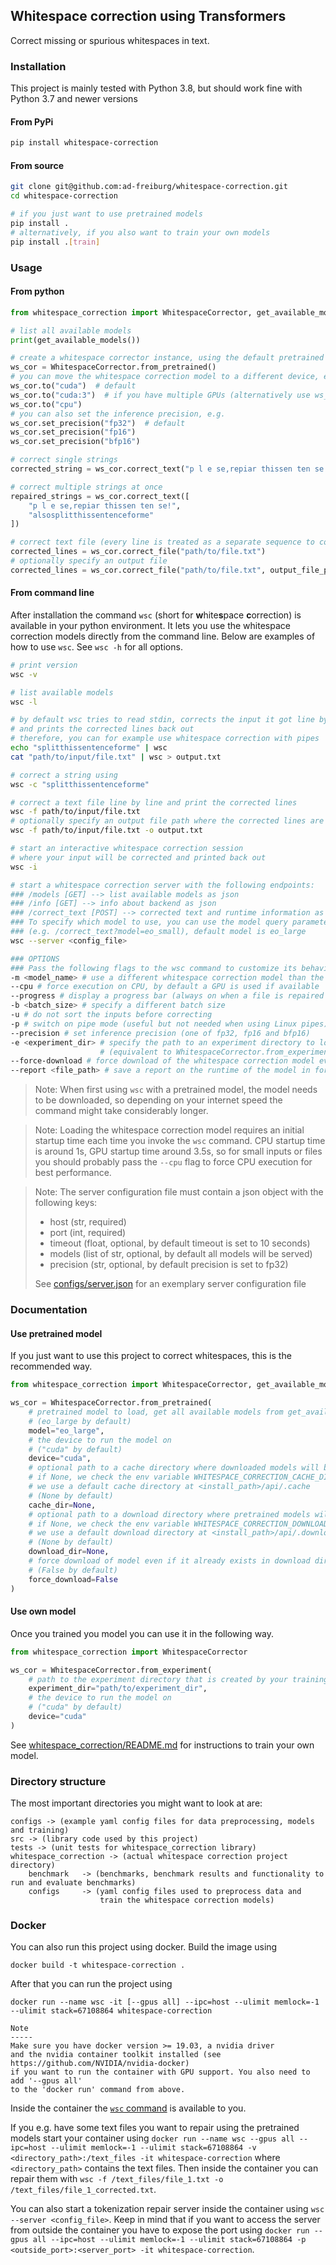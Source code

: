 ## Whitespace correction using Transformers

Correct missing or spurious whitespaces in text.

### Installation

This project is mainly tested with Python 3.8, but should work fine with Python 3.7 and newer versions

#### From PyPi

```bash
pip install whitespace-correction
```

#### From source

```bash
git clone git@github.com:ad-freiburg/whitespace-correction.git
cd whitespace-correction

# if you just want to use pretrained models
pip install .
# alternatively, if you also want to train your own models
pip install .[train]

```

### Usage

#### From python

```python
from whitespace_correction import WhitespaceCorrector, get_available_models

# list all available models
print(get_available_models())

# create a whitespace corrector instance, using the default pretrained model
ws_cor = WhitespaceCorrector.from_pretrained()
# you can move the whitespace correction model to a different device, e.g.
ws_cor.to("cuda")  # default
ws_cor.to("cuda:3")  # if you have multiple GPUs (alternatively use ws_cor.to(3))
ws_cor.to("cpu")
# you can also set the inference precision, e.g.
ws_cor.set_precision("fp32")  # default
ws_cor.set_precision("fp16")
ws_cor.set_precision("bfp16")

# correct single strings
corrected_string = ws_cor.correct_text("p l e se,repiar thissen ten se!")

# correct multiple strings at once
repaired_strings = ws_cor.correct_text([
    "p l e se,repiar thissen ten se!",
    "alsosplitthissentenceforme"
])

# correct text file (every line is treated as a separate sequence to correct)
corrected_lines = ws_cor.correct_file("path/to/file.txt")
# optionally specify an output file
corrected_lines = ws_cor.correct_file("path/to/file.txt", output_file_path="save/output/here.txt")
```

#### From command line

After installation the command `wsc` (short for **w**hite**s**pace **c**orrection) is available in your python environment. 
It lets you use the whitespace correction models directly from the command line.
Below are examples of how to use `wsc`. See `wsc -h` for all options.

```bash
# print version
wsc -v

# list available models
wsc -l

# by default wsc tries to read stdin, corrects the input it got line by line 
# and prints the corrected lines back out
# therefore, you can for example use whitespace correction with pipes
echo "splitthissentenceforme" | wsc
cat "path/to/input/file.txt" | wsc > output.txt

# correct a string using
wsc -c "splitthissentenceforme"

# correct a text file line by line and print the corrected lines
wsc -f path/to/input/file.txt
# optionally specify an output file path where the corrected lines are saved
wsc -f path/to/input/file.txt -o output.txt

# start an interactive whitespace correction session
# where your input will be corrected and printed back out
wsc -i

# start a whitespace correction server with the following endpoints:
### /models [GET] --> list available models as json 
### /info [GET] --> info about backend as json
### /correct_text [POST] --> corrected text and runtime information as json
### To specify which model to use, you can use the model query parameter 
### (e.g. /correct_text?model=eo_small), default model is eo_large
wsc --server <config_file>

### OPTIONS
### Pass the following flags to the wsc command to customize its behaviour
-m <model_name> # use a different whitespace correction model than the default one 
--cpu # force execution on CPU, by default a GPU is used if available
--progress # display a progress bar (always on when a file is repaired using -f)
-b <batch_size> # specify a different batch size
-u # do not sort the inputs before correcting
-p # switch on pipe mode (useful but not needed when using Linux pipes)
--precision # set inference precision (one of fp32, fp16 and bfp16)
-e <experiment_dir> # specify the path to an experiment directory to load the model from 
                    # (equivalent to WhitespaceCorrector.from_experiment(experiment_dir) in python API)
--force-download # force download of the whitespace correction model even if it was already downloaded
--report <file_path> # save a report on the runtime of the model in form of a markdown table in a file
```

> Note: When first using `wsc` with a pretrained model, the model needs to be downloaded, so depending on
> your internet speed the command might take considerably longer.

> Note: Loading the whitespace correction model requires an initial startup time each time you
> invoke the `wsc` command. CPU startup time is around 1s, GPU startup time around 3.5s, so for small
> inputs or files you should probably pass the `--cpu` flag to force CPU execution for best performance.

> Note: The server configuration file must contain a json object with the following keys:
> - host (str, required)
> - port (int, required)
> - timeout (float, optional, by default timeout is set to 10 seconds)
> - models (list of str, optional, by default all models will be served)
> - precision (str, optional, by default precision is set to fp32)
> 
> See [configs/server.json](configs/server.json) for an exemplary server configuration file

### Documentation

#### Use pretrained model

If you just want to use this project to correct whitespaces, this is the recommended way.

```python
from whitespace_correction import WhitespaceCorrector, get_available_models

ws_cor = WhitespaceCorrector.from_pretrained(
    # pretrained model to load, get all available models from get_available_models() 
    # (eo_large by default)
    model="eo_large",
    # the device to run the model on
    # ("cuda" by default)
    device="cuda",
    # optional path to a cache directory where downloaded models will be extracted to,
    # if None, we check the env variable WHITESPACE_CORRECTION_CACHE_DIR, if it is not set 
    # we use a default cache directory at <install_path>/api/.cache 
    # (None by default)
    cache_dir=None,
    # optional path to a download directory where pretrained models will be downloaded to,
    # if None, we check the env variable WHITESPACE_CORRECTION_DOWNLOAD_DIR, if it is not set 
    # we use a default download directory at <install_path>/api/.download
    # (None by default)
    download_dir=None,
    # force download of model even if it already exists in download dir
    # (False by default)
    force_download=False
)
```

#### Use own model

Once you trained you model you can use it in the following way.

```python
from whitespace_correction import WhitespaceCorrector

ws_cor = WhitespaceCorrector.from_experiment(
    # path to the experiment directory that is created by your training run
    experiment_dir="path/to/experiment_dir",
    # the device to run the model on
    # ("cuda" by default)
    device="cuda"
)
```

See [whitespace_correction/README.md](whitespace_correction/README.md) for instructions to train your own model.

### Directory structure

The most important directories you might want to look at are:

```
configs -> (example yaml config files for data preprocessing, models and training)
src -> (library code used by this project)
tests -> (unit tests for whitespace_correction library)
whitespace_correction -> (actual whitespace correction project directory)
    benchmark   -> (benchmarks, benchmark results and functionality to run and evaluate benchmarks)
    configs     -> (yaml config files used to preprocess data and 
                    train the whitespace correction models)
```

### Docker

You can also run this project using docker. Build the image using

`docker build -t whitespace-correction .`

After that you can run the project using

```
docker run --name wsc -it [--gpus all] --ipc=host --ulimit memlock=-1 --ulimit stack=67108864 whitespace-correction

Note
-----
Make sure you have docker version >= 19.03, a nvidia driver
and the nvidia container toolkit installed (see https://github.com/NVIDIA/nvidia-docker)
if you want to run the container with GPU support. You also need to add '--gpus all' 
to the 'docker run' command from above.
```

Inside the container the [`wsc` command](#from-command-line) is available to you.

If you e.g. have some text files you want to repair using the pretrained models start your container using
`docker run --name wsc --gpus all --ipc=host --ulimit memlock=-1 --ulimit stack=67108864 -v <directory_path>:/text_files -it whitespace-correction` where `<directory_path>`
contains the text files. Then inside the container you can repair them
with `wsc -f /text_files/file_1.txt -o /text_files/file_1_corrected.txt`.

You can also start a tokenization repair server inside the container using `wsc --server <config_file>`. Keep in mind
that if you want to access the server from outside the container you have to expose the port using
`docker run --gpus all --ipc=host --ulimit memlock=-1 --ulimit stack=67108864 -p <outside_port>:<server_port> -it whitespace-correction`.
